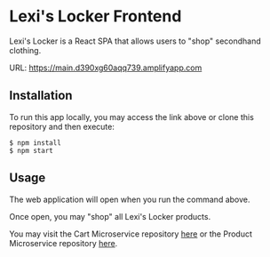 # Lexi's Locker Frontend

Lexi's Locker is a React SPA that allows users to "shop" secondhand clothing.

URL: https://main.d390xg60aqq739.amplifyapp.com

## Installation

To run this app locally, you may access the link above or clone this repository and then execute:

    $ npm install
    $ npm start
    
## Usage

The web application will open when you run the command above.

Once open, you may "shop" all Lexi's Locker products.

You may visit the Cart Microservice repository [here](https://github.com/GenC-EESept21/alejandra-sandoval-cart-service) or the Product Microservice repository [here](https://github.com/GenC-EESept21/alejandra-sandoval-product-service).
